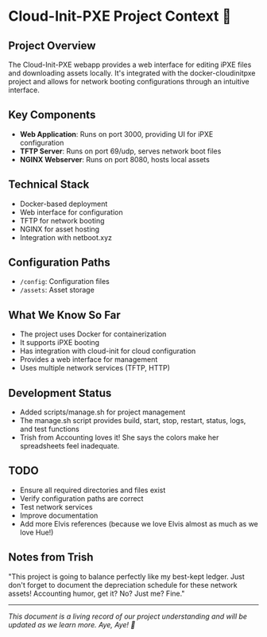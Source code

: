 # Cloud-Init-PXE Project Context 🚀

## Project Overview
The Cloud-Init-PXE webapp provides a web interface for editing iPXE files and downloading assets locally. It's integrated with the docker-cloudinitpxe project and allows for network booting configurations through an intuitive interface.

## Key Components
- **Web Application**: Runs on port 3000, providing UI for iPXE configuration
- **TFTP Server**: Runs on port 69/udp, serves network boot files
- **NGINX Webserver**: Runs on port 8080, hosts local assets

## Technical Stack
- Docker-based deployment
- Web interface for configuration
- TFTP for network booting
- NGINX for asset hosting
- Integration with netboot.xyz

## Configuration Paths
- `/config`: Configuration files
- `/assets`: Asset storage

## What We Know So Far
- The project uses Docker for containerization
- It supports iPXE booting
- Has integration with cloud-init for cloud configuration
- Provides a web interface for management
- Uses multiple network services (TFTP, HTTP)

## Development Status
- Added scripts/manage.sh for project management
- The manage.sh script provides build, start, stop, restart, status, logs, and test functions
- Trish from Accounting loves it! She says the colors make her spreadsheets feel inadequate.

## TODO
- Ensure all required directories and files exist
- Verify configuration paths are correct
- Test network services
- Improve documentation
- Add more Elvis references (because we love Elvis almost as much as we love Hue!)

## Notes from Trish
"This project is going to balance perfectly like my best-kept ledger. Just don't forget to document the depreciation schedule for these network assets! Accounting humor, get it? No? Just me? Fine."

---

*This document is a living record of our project understanding and will be updated as we learn more. Aye, Aye! 🚢*